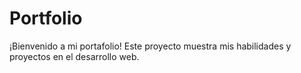 # Portfolio

¡Bienvenido a mi portafolio! Este proyecto muestra mis habilidades y proyectos en el desarrollo web.